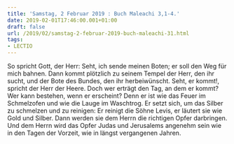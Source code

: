 ```yaml
---
title: 'Samstag, 2 Februar 2019 : Buch Maleachi 3,1-4.'
date: 2019-02-01T17:46:00.001+01:00
draft: false
url: /2019/02/samstag-2-februar-2019-buch-maleachi-31.html
tags: 
- LECTIO
---
```


So spricht Gott, der Herr: Seht, ich sende meinen Boten; er soll den Weg für mich bahnen. Dann kommt plötzlich zu seinem Tempel der Herr, den ihr sucht, und der Bote des Bundes, den ihr herbeiwünscht. Seht, er kommt!, spricht der Herr der Heere. Doch wer erträgt den Tag, an dem er kommt? Wer kann bestehen, wenn er erscheint? Denn er ist wie das Feuer im Schmelzofen und wie die Lauge im Waschtrog. Er setzt sich, um das Silber zu schmelzen und zu reinigen: Er reinigt die Söhne Levis, er läutert sie wie Gold und Silber. Dann werden sie dem Herrn die richtigen Opfer darbringen. Und dem Herrn wird das Opfer Judas und Jerusalems angenehm sein wie in den Tagen der Vorzeit, wie in längst vergangenen Jahren.